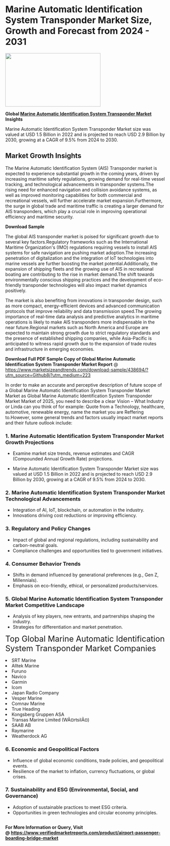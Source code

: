 <H1>Marine Automatic Identification System Transponder Market Size, Growth and Forecast from 2024 - 2031</H1><img class="aligncenter size-medium wp-image-584254" src="https://thirdeyenews.in/wp-content/uploads/2024/09/Global-Market-Research-300x168.jpeg" alt="" width="300" height="168" /><p><strong>Global&nbsp;<a href="https://www.marketsizeandtrends.com/download-sample/438694/?utm_source=Github8j?utm_medium=223">Marine Automatic Identification System Transponder Market</a> Insights</strong></p><p>Marine Automatic Identification System Transponder Market size was valued at USD 1.5 Billion in 2022 and is projected to reach USD 2.9 Billion by 2030, growing at a CAGR of 9.5% from 2024 to 2030.</p><p><h2>Market Growth Insights</h2> <p>The Marine Automatic Identification System (AIS) Transponder market is expected to experience substantial growth in the coming years, driven by increasing maritime safety regulations, growing demand for real-time vessel tracking, and technological advancements in transponder systems.The rising need for enhanced navigation and collision avoidance systems, as well as improved monitoring capabilities for both commercial and recreational vessels, will further accelerate market expansion.Furthermore, the surge in global trade and maritime traffic is creating a larger demand for AIS transponders, which play a crucial role in improving operational efficiency and maritime security.</p> <p><strong>Download Sample</strong></p> <p>The global AIS transponder market is poised for significant growth due to several key factors.Regulatory frameworks such as the International Maritime Organization's (IMO) regulations requiring vessels to install AIS systems for safe navigation are pushing market adoption.The increasing penetration of digitalization and the integration of IoT technologies into marine vessels are further boosting the market potential.Additionally, the expansion of shipping fleets and the growing use of AIS in recreational boating are contributing to the rise in market demand.The shift towards environmentally conscious shipping practices and the development of eco-friendly transponder technologies will also impact market dynamics positively.</p> <p>The market is also benefiting from innovations in transponder design, such as more compact, energy-efficient devices and advanced communication protocols that improve reliability and data transmission speed.The growing importance of real-time data analysis and predictive analytics in maritime operations is likely to make AIS transponders more indispensable in the near future.Regional markets such as North America and Europe are expected to maintain strong growth due to strict regulatory standards and the presence of established shipping companies, while Asia-Pacific is anticipated to witness rapid growth due to the expansion of trade routes and infrastructure in emerging economies.</p> <p><span class=""><strong>Download Full PDF Sample Copy of Global Marine Automatic Identification System Transponder Market Report</strong> @ <a href="https://www.marketsizeandtrends.com/download-sample/438694/?utm_source=Github8j?utm_medium=223" target="_blank">https://www.marketsizeandtrends.com/download-sample/438694/?utm_source=Github8j?utm_medium=223</a></span></p><p>In order to make an accurate and perceptive description of future scope of a Global&nbsp;Marine Automatic Identification System Transponder Market Market as Global&nbsp;Marine Automatic Identification System Transponder Market Market of 2025, you need to describe a clear Vision &ndash; What Industry or Linda can you think of for example: Quote from a Technology, healthcare, automotive, renewable energy, name the market you are Reffering to.However, some general trends and factors usually impact market reports and their future outlook include:</p><h3>1.&nbsp;<strong>Marine Automatic Identification System Transponder Market Growth Projections</strong></h3><ul><li>Examine market size trends, revenue estimates and CAGR (Compounded Annual Growth Rate) projections.</li><li><p>Marine Automatic Identification System Transponder Market size was valued at USD 1.5 Billion in 2022 and is projected to reach USD 2.9 Billion by 2030, growing at a CAGR of 9.5% from 2024 to 2030.</p></li></ul><h3>2.&nbsp;<strong>Marine Automatic Identification System Transponder Market Technological Advancements</strong></h3><ul><li>Integration of AI, IoT, blockchain, or automation in the industry.</li><li>Innovations driving cost reductions or improving efficiency.</li></ul><h3>3.&nbsp;<strong>Regulatory and Policy Changes</strong></h3><ul><li>Impact of global and regional regulations, including sustainability and carbon-neutral goals.</li><li>Compliance challenges and opportunities tied to government initiatives.</li></ul><h3>4.&nbsp;<strong>Consumer Behavior Trends</strong></h3><ul><li>Shifts in demand influenced by generational preferences (e.g., Gen Z, Millennials).</li><li>Emphasis on eco-friendly, ethical, or personalized products/services.</li></ul><h3>5.&nbsp;<strong>Global Marine Automatic Identification System Transponder Market Competitive Landscape</strong></h3><ul><li>Analysis of key players, new entrants, and partnerships shaping the industry.</li><li>Strategies for differentiation and market penetration.</li></ul><p data-pm-slice="1 1 []"><span style="color: inherit; font-family: inherit; font-size: 25px;">Top Global Marine Automatic Identification System Transponder Market Companies</span></p><div class="" data-test-id=""><p><li>SRT Marine</li><li> Alltek Marine</li><li> Furuno</li><li> Navico</li><li> Garmin</li><li> Icom</li><li> Japan Radio Company</li><li> Vesper Marine</li><li> Comnav Marine</li><li> True Heading</li><li> Kongsberg Gruppen ASA</li><li> Transas Marine Limited (WÃ¤rtsilÃ¤)</li><li> SAAB AB</li><li> Raymarine</li><li> Weatherdock AG</li></p></div><h3>6.&nbsp;<strong>Economic and Geopolitical Factors</strong></h3><ul><li>Influence of global economic conditions, trade policies, and geopolitical events.</li><li>Resilience of the market to inflation, currency fluctuations, or global crises.</li></ul><h3>7.&nbsp;<strong>Sustainability and ESG (Environmental, Social, and Governance)</strong></h3><ul><li>Adoption of sustainable practices to meet ESG criteria.</li><li>Opportunities in green technologies and circular economy principles.</li></ul><h2><strong style="font-size: 14px;">For More Information or Query, Visit @&nbsp;</strong><a style="background-color: #ffffff; font-size: 14px;" href="https://www.marketsizeandtrends.com/report/marine-automatic-identification-system-transponder-market/" target="_blank">https://www.verifiedmarketreports.com/product/airport-passenger-boarding-bridge-market</a></h2>